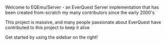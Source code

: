Welcome to EQEmu/Server - an EverQuest Server implementation that has been created from-scratch my many contributors since the early 2000's

This project is massive, and many people passionate about EverQuest have contributed to this project to keep it alive

Get started by using the sidebar on the right!